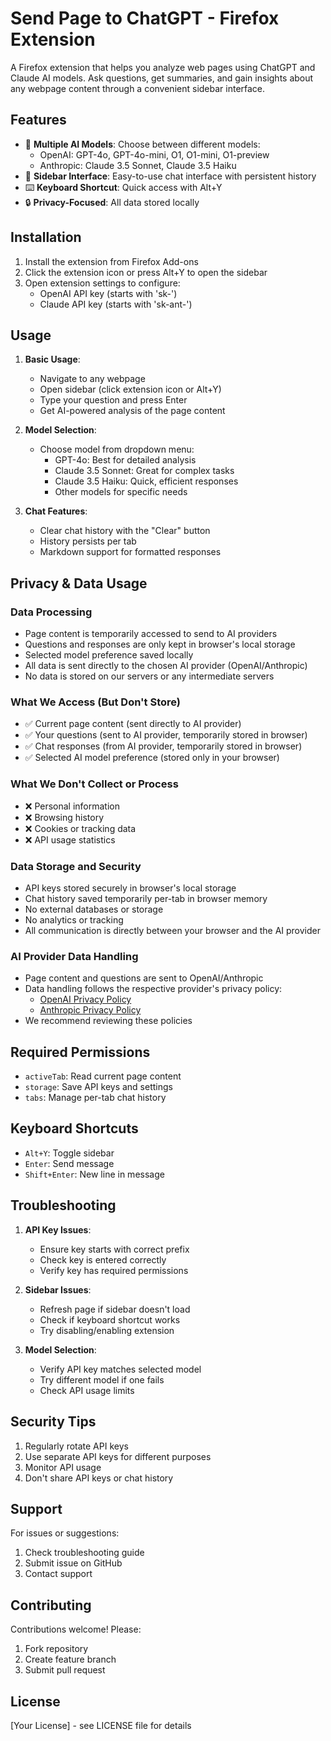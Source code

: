 # Send Page to ChatGPT - Firefox Extension

A Firefox extension that helps you analyze web pages using ChatGPT and Claude AI models. Ask questions, get summaries, and gain insights about any webpage content through a convenient sidebar interface.

## Features

- 🤖 **Multiple AI Models**: Choose between different models:
  - OpenAI: GPT-4o, GPT-4o-mini, O1, O1-mini, O1-preview
  - Anthropic: Claude 3.5 Sonnet, Claude 3.5 Haiku
- 📑 **Sidebar Interface**: Easy-to-use chat interface with persistent history
- ⌨️ **Keyboard Shortcut**: Quick access with Alt+Y
- 🔒 **Privacy-Focused**: All data stored locally

## Installation

1. Install the extension from Firefox Add-ons
2. Click the extension icon or press Alt+Y to open the sidebar
3. Open extension settings to configure:
   - OpenAI API key (starts with 'sk-')
   - Claude API key (starts with 'sk-ant-')

## Usage

1. **Basic Usage**:
   - Navigate to any webpage
   - Open sidebar (click extension icon or Alt+Y)
   - Type your question and press Enter
   - Get AI-powered analysis of the page content

2. **Model Selection**:
   - Choose model from dropdown menu:
     - GPT-4o: Best for detailed analysis
     - Claude 3.5 Sonnet: Great for complex tasks
     - Claude 3.5 Haiku: Quick, efficient responses
     - Other models for specific needs

3. **Chat Features**:
   - Clear chat history with the "Clear" button
   - History persists per tab
   - Markdown support for formatted responses

## Privacy & Data Usage

### Data Processing
- Page content is temporarily accessed to send to AI providers
- Questions and responses are only kept in browser's local storage
- Selected model preference saved locally
- All data is sent directly to the chosen AI provider (OpenAI/Anthropic)
- No data is stored on our servers or any intermediate servers

### What We Access (But Don't Store)
- ✅ Current page content (sent directly to AI provider)
- ✅ Your questions (sent to AI provider, temporarily stored in browser)
- ✅ Chat responses (from AI provider, temporarily stored in browser)
- ✅ Selected AI model preference (stored only in your browser)

### What We Don't Collect or Process
- ❌ Personal information
- ❌ Browsing history
- ❌ Cookies or tracking data
- ❌ API usage statistics

### Data Storage and Security
- API keys stored securely in browser's local storage
- Chat history saved temporarily per-tab in browser memory
- No external databases or storage
- No analytics or tracking
- All communication is directly between your browser and the AI provider

### AI Provider Data Handling
- Page content and questions are sent to OpenAI/Anthropic
- Data handling follows the respective provider's privacy policy:
  - [OpenAI Privacy Policy](https://openai.com/privacy/)
  - [Anthropic Privacy Policy](https://www.anthropic.com/privacy)
- We recommend reviewing these policies

## Required Permissions

- `activeTab`: Read current page content
- `storage`: Save API keys and settings
- `tabs`: Manage per-tab chat history

## Keyboard Shortcuts

- `Alt+Y`: Toggle sidebar
- `Enter`: Send message
- `Shift+Enter`: New line in message

## Troubleshooting

1. **API Key Issues**:
   - Ensure key starts with correct prefix
   - Check key is entered correctly
   - Verify key has required permissions

2. **Sidebar Issues**:
   - Refresh page if sidebar doesn't load
   - Check if keyboard shortcut works
   - Try disabling/enabling extension

3. **Model Selection**:
   - Verify API key matches selected model
   - Try different model if one fails
   - Check API usage limits

## Security Tips

1. Regularly rotate API keys
2. Use separate API keys for different purposes
3. Monitor API usage
4. Don't share API keys or chat history

## Support

For issues or suggestions:
1. Check troubleshooting guide
2. Submit issue on GitHub
3. Contact support

## Contributing

Contributions welcome! Please:
1. Fork repository
2. Create feature branch
3. Submit pull request

## License

[Your License] - see LICENSE file for details
